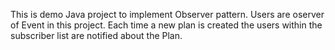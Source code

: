 This is demo Java project to implement Observer pattern. Users are oserver of Event in this project. Each time a new plan is created the users within the subscriber list are notified about the Plan.
